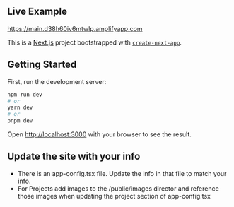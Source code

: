 ## Live Example
https://main.d38h60iv6mtwlp.amplifyapp.com

This is a [Next.js](https://nextjs.org/) project bootstrapped with [`create-next-app`](https://github.com/vercel/next.js/tree/canary/packages/create-next-app).

## Getting Started

First, run the development server:

```bash
npm run dev
# or
yarn dev
# or
pnpm dev
```

Open [http://localhost:3000](http://localhost:3000) with your browser to see the result.

## Update the site with your info
- There is an app-config.tsx file. Update the info in that file to match your info. 
- For Projects add images to the /public/images director and reference those images when updating the project section of app-config.tsx
